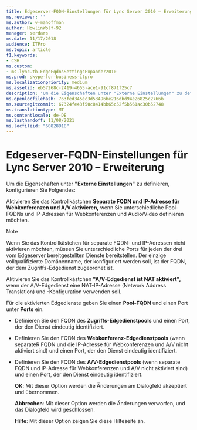 ```yaml
---
title: Edgeserver-FQDN-Einstellungen für Lync Server 2010 – Erweiterung
ms.reviewer: ''
ms.author: v-mahoffman
author: HowlinWolf-92
manager: serdars
ms.date: 11/17/2018
audience: ITPro
ms.topic: article
f1.keywords:
- CSH
ms.custom:
- ms.lync.tb.EdgeFqdnsSettingsExpander2010
ms.prod: skype-for-business-itpro
ms.localizationpriority: medium
ms.assetid: eb57268c-2419-4655-ace1-91cf871f25c7
description: 'Um die Eigenschaften unter "Externe Einstellungen" zu definieren, konfigurieren Sie Folgendes:'
ms.openlocfilehash: 763fed345ec3d53496be216dbd94e26825c2766b
ms.sourcegitcommit: 67324fe43f50c8414bb65c52f5b561ac30b52748
ms.translationtype: MT
ms.contentlocale: de-DE
ms.lasthandoff: 11/08/2021
ms.locfileid: "60828918"
---
```

# <a name="edge-server-fqdn-settings-expander-for-lync-server-2010"></a>Edgeserver-FQDN-Einstellungen für Lync Server 2010 – Erweiterung
 
Um die Eigenschaften unter **"Externe Einstellungen"** zu definieren, konfigurieren Sie Folgendes:
  
Aktivieren Sie das Kontrollkästchen **Separate FQDN und IP-Adresse für Webkonferenzen und A/V aktivieren,** wenn Sie unterschiedliche Pool-FQDNs und IP-Adressen für Webkonferenzen und Audio/Video definieren möchten.
  
> [!NOTE]
> Wenn Sie das Kontrollkästchen für separate FQDN- und IP-Adressen nicht aktivieren möchten, müssen Sie unterschiedliche Ports für jeden der drei vom Edgeserver bereitgestellten Dienste bereitstellen. Der einzige vollqualifizierte Domänenname, der konfiguriert werden soll, ist der FQDN, der dem Zugriffs-Edgedienst zugeordnet ist. 
  
Aktivieren Sie das Kontrollkästchen **"A/V-Edgedienst ist NAT aktiviert",** wenn der A/V-Edgedienst eine NAT-IP-Adresse (Network Address Translation) und -Konfiguration verwenden soll.
  
Für die aktivierten Edgedienste geben Sie einen **Pool-FQDN** und einen Port unter **Ports** ein.
  
- Definieren Sie den FQDN des **Zugriffs-Edgedienstpools** und einen Port, der den Dienst eindeutig identifiziert.
    
- Definieren Sie den FQDN des **Webkonferenz-Edgedienstpools** (wenn separateR FQDN und die IP-Adresse für Webkonferenzen und A/V nicht aktiviert sind) und einen Port, der den Dienst eindeutig identifiziert.
    
- Definieren Sie den FQDN des **A/V-Edgedienstpools** (wenn separate FQDN und IP-Adresse für Webkonferenzen und A/V nicht aktiviert sind) und einen Port, der den Dienst eindeutig identifiziert.
    
  **OK**: Mit dieser Option werden die Änderungen am Dialogfeld akzeptiert und übernommen.
  
  **Abbrechen**: Mit dieser Option werden die Änderungen verworfen, und das Dialogfeld wird geschlossen.
  
  **Hilfe**: Mit dieser Option zeigen Sie diese Hilfeseite an.
  

